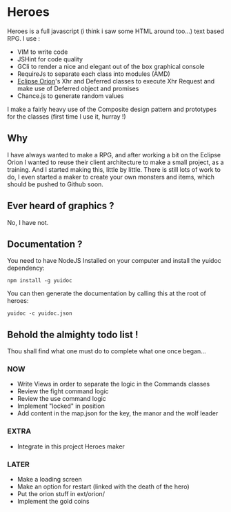 # Heroes
Heroes is a full javascript (i think i saw some HTML around too...) text based RPG. I use :

- VIM to write code
- JSHint for code quality
- GCli to render a nice and elegant out of the box graphical console
- RequireJs to separate each class into modules (AMD)
- [Eclipse Orion](http://eclipse.org/orion/)'s Xhr and Deferred classes to execute Xhr Request and make use of Deferred object and promises
- Chance.js to generate random values

I make a fairly heavy use of the Composite design pattern and prototypes for the classes (first time I use it, hurray !)

## Why
I have always wanted to make a RPG, and after working a bit on the Eclipse Orion I wanted to reuse their client architecture to make a small project, as a training. And I started making this, little by little. There is still lots of work to do, I even started a maker to create your own monsters and items, which should be pushed to Github soon.

## Ever heard of graphics ?
No, I have not.

## Documentation ?
You need to have NodeJS Installed on your computer and install the yuidoc dependency:

`npm install -g yuidoc`

You can then generate the documentation by calling this at the root of heroes:

`yuidoc -c yuidoc.json`

## Behold the almighty todo list !
Thou shall find what one must do to complete what one once began...

### NOW
- Write Views in order to separate the logic in the Commands classes
- Review the fight command logic
- Review the use command logic
- Implement "locked" in position
- Add content in the map.json for the key, the manor and the wolf leader

### EXTRA
- Integrate in this project Heroes maker

### LATER
- Make a loading screen
- Make an option for restart (linked with the death of the hero)
- Put the orion stuff in ext/orion/
- Implement the gold coins
